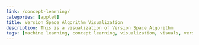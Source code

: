 ```yaml
---
link: /concept-learning/
categories: [applet]
title: Version Space Algorithm Visualization
description: This is a visualization of Version Space Algorithm
tags: [machine learning, concept learning, visualization, visuals, version space, version space theory]
---
```

